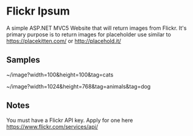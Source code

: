# Flickr Ipsum
A simple ASP.NET MVC5 Website that will return images from Flickr. It's primary purpose is to return images for placeholder use similar to https://placekitten.com/ or http://placehold.it/

## Samples
~/image?width=100&height=100&tag=cats

~/image?width=1024&height=768&tag=animals&tag=dog

## Notes
You must have a Flickr API key. Apply for one here https://www.flickr.com/services/api/